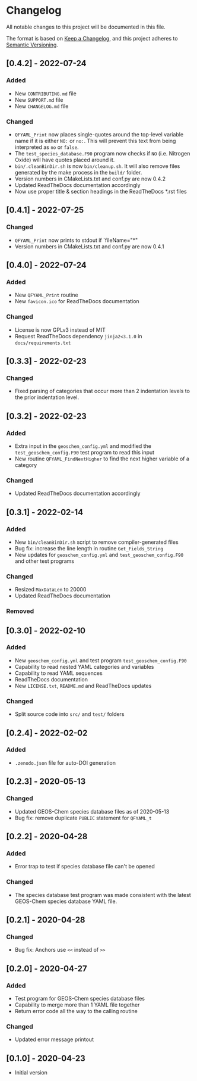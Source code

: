 # Changelog

All notable changes to this project will be documented in this file.

The format is based on [Keep a Changelog](https://keepachangelog.com/en/1.0.0/),
and this project adheres to 
[Semantic Versioning](https://semver.org/spec/v2.0.0.html). 

## [0.4.2] - 2022-07-24

### Added

  - New `CONTRIBUTING.md` file
  - New `SUPPORT.md` file
  - New `CHANGELOG.md` file

### Changed

  - `QFYAML_Print` now places single-quotes around the top-level
    variable name if it is either `NO:` or `no:`.  This will prevent
    this text from being interpreted as `no` or `false`.
  - The `test_species_database.F90` program now checks if `NO`
    (i.e. Nitrogen Oxide) will have quotes placed around it.
  - `bin/.cleanBinDir.sh` is now `bin/cleanup.sh`.  It will also
    remove files generated by the make process in the `build/` folder.
  - Version numbers in CMakeLists.txt and conf.py are now 0.4.2
  - Updated ReadTheDocs documentation accordingly
  - Now use proper title & section headings in the ReadTheDocs *.rst files
	
## [0.4.1] - 2022-07-25

### Changed

  - `QFYAML_Print` now prints to stdout if `fileName="*"
  -  Version numbers in CMakeLists.txt and conf.py are now 0.4.1

## [0.4.0] - 2022-07-24

### Added

  - New `QFYAML_Print` routine
  - New `favicon.ico` for ReadTheDocs documentation

### Changed

  - License is now GPLv3 instead of MIT
  - Request ReadTheDocs dependency `jinja2<3.1.0` in `docs/requirements.txt` 

## [0.3.3] - 2022-02-23

### Changed

  - Fixed parsing of categories that occur more than 2 indentation
    levels to the prior indentation level.

## [0.3.2] - 2022-02-23

### Added

  - Extra input in the `geoschem_config.yml` and modified the
    `test_geoschem_config.F90` test program to read this input
  - New routine `QFYAML_FindNextHigher` to find the next higher
    variable of a category

### Changed

  - Updated ReadTheDocs documentation accordingly

## [0.3.1] - 2022-02-14

### Added

  - New `bin/cleanBinDir.sh` script to remove compiler-generated files
  - Bug fix: increase the line length in routine `Get_Fields_String`
  - New updates for `geoschem_config.yml` and
    `test_geoschem_config.F90` and other test programs

### Changed

  - Resized `MaxDataLen` to 20000
  - Updated ReadTheDocs documentation

### Removed


## [0.3.0] - 2022-02-10

### Added

  - New `geoschem_config.yml` and test program `test_geoschem_config.F90`
  - Capability to read nested YAML categories and variables
  - Capability to read YAML sequences
  - ReadTheDocs documentation
  - New `LICENSE.txt`, `README.md` and ReadTheDocs updates

### Changed
  
  - Split source code into `src/` and `test/` folders

## [0.2.4] - 2022-02-02

### Added

  - `.zenodo.json` file for auto-DOI generation


## [0.2.3] - 2020-05-13

### Changed

  - Updated GEOS-Chem species database files as of 2020-05-13
  - Bug fix: remove duplicate `PUBLIC` statement for `QFYAML_t`

## [0.2.2] - 2020-04-28

### Added

  - Error trap to test if species database file can't be opened

### Changed

  - The species database test program was made consistent with the
    latest GEOS-Chem species database YAML file.

## [0.2.1] - 2020-04-28

### Changed

  - Bug fix: Anchors use `<<` instead of `>>`

## [0.2.0] - 2020-04-27

### Added

  - Test program for GEOS-Chem species database files
  - Capability to merge more than 1 YAML file together
  - Return error code all the way to the calling routine

### Changed

  - Updated error message printout


## [0.1.0] - 2020-04-23

  - Initial version

